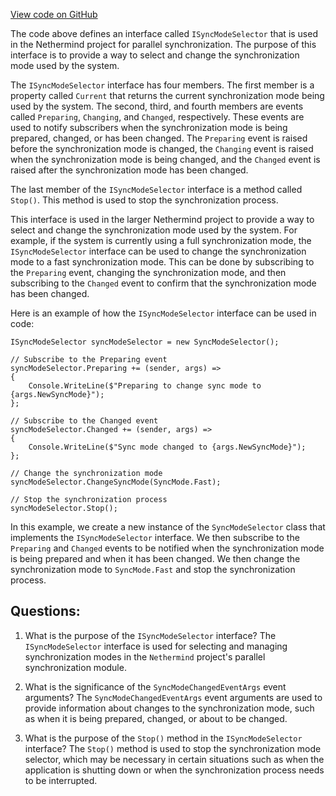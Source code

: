 [View code on GitHub](https://github.com/NethermindEth/nethermind/src/Nethermind/Nethermind.Synchronization/ParallelSync/ISyncModeSelector.cs)

The code above defines an interface called `ISyncModeSelector` that is used in the Nethermind project for parallel synchronization. The purpose of this interface is to provide a way to select and change the synchronization mode used by the system. 

The `ISyncModeSelector` interface has four members. The first member is a property called `Current` that returns the current synchronization mode being used by the system. The second, third, and fourth members are events called `Preparing`, `Changing`, and `Changed`, respectively. These events are used to notify subscribers when the synchronization mode is being prepared, changed, or has been changed. The `Preparing` event is raised before the synchronization mode is changed, the `Changing` event is raised when the synchronization mode is being changed, and the `Changed` event is raised after the synchronization mode has been changed. 

The last member of the `ISyncModeSelector` interface is a method called `Stop()`. This method is used to stop the synchronization process. 

This interface is used in the larger Nethermind project to provide a way to select and change the synchronization mode used by the system. For example, if the system is currently using a full synchronization mode, the `ISyncModeSelector` interface can be used to change the synchronization mode to a fast synchronization mode. This can be done by subscribing to the `Preparing` event, changing the synchronization mode, and then subscribing to the `Changed` event to confirm that the synchronization mode has been changed. 

Here is an example of how the `ISyncModeSelector` interface can be used in code:

```
ISyncModeSelector syncModeSelector = new SyncModeSelector();

// Subscribe to the Preparing event
syncModeSelector.Preparing += (sender, args) =>
{
    Console.WriteLine($"Preparing to change sync mode to {args.NewSyncMode}");
};

// Subscribe to the Changed event
syncModeSelector.Changed += (sender, args) =>
{
    Console.WriteLine($"Sync mode changed to {args.NewSyncMode}");
};

// Change the synchronization mode
syncModeSelector.ChangeSyncMode(SyncMode.Fast);

// Stop the synchronization process
syncModeSelector.Stop();
```

In this example, we create a new instance of the `SyncModeSelector` class that implements the `ISyncModeSelector` interface. We then subscribe to the `Preparing` and `Changed` events to be notified when the synchronization mode is being prepared and when it has been changed. We then change the synchronization mode to `SyncMode.Fast` and stop the synchronization process.
## Questions: 
 1. What is the purpose of the `ISyncModeSelector` interface?
   The `ISyncModeSelector` interface is used for selecting and managing synchronization modes in the `Nethermind` project's parallel synchronization module.

2. What is the significance of the `SyncModeChangedEventArgs` event arguments?
   The `SyncModeChangedEventArgs` event arguments are used to provide information about changes to the synchronization mode, such as when it is being prepared, changed, or about to be changed.

3. What is the purpose of the `Stop()` method in the `ISyncModeSelector` interface?
   The `Stop()` method is used to stop the synchronization mode selector, which may be necessary in certain situations such as when the application is shutting down or when the synchronization process needs to be interrupted.